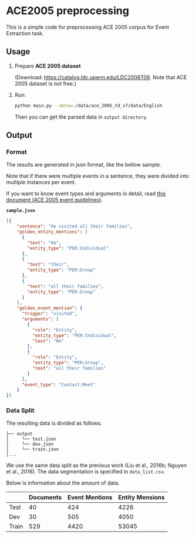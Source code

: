 # ACE2005 preprocessing

This is a simple code for preprocessing ACE 2005 corpus for Event Extraction task.



## Usage


1. Prepare **ACE 2005 dataset** 

   (Download: https://catalog.ldc.upenn.edu/LDC2006T06. Note that ACE 2005 dataset is not free.)

2. Run:

    ```bash
    python main.py --data=./data/ace_2005_td_v7/data/English
    ``` 
    Then you can get the parsed data in `output directory`. 
    
## Output

### Format

The results are generated in json format, like the bellow sample.

Note that if there were multiple events in a sentence, they were divided into multiple instances per event.

If you want to know event types and arguments in detail, read [this document (ACE 2005 event guidelines)](https://www.ldc.upenn.edu/sites/www.ldc.upenn.edu/files/english-events-guidelines-v5.4.3.pdf).


**`sample.json`**
```json
[{
    "sentence": "He visited all their families",
    "golden_entity_mentions": [
      {
        "text": "He",
        "entity_type": "PER:Individual"
      },
      {
        "text": "their",
        "entity_type": "PER:Group"
      },
      {
        "text": "all their families",
        "entity_type": "PER:Group"
      }
    ],
    "golden_event_mention": {
      "trigger": "visited",
      "arguments": [
        {
          "role": "Entity",
          "entity_type": "PER:Individual",
          "text": "He"
        },
        {
          "role": "Entity",
          "entity_type": "PER:Group",
          "text": "all their families"
        }
      ],
      "event_type": "Contact:Meet"
    }
}]
```


### Data Split

The resulting data is divided as follows.
```
├── output
│     └── test.json
│     └── dev.json
│     └── train.json
│...
```

We use the same data split as the previous work (Liu et al., 2016b; Nguyen et al., 2016). The data segmentation is specified in `data_list.csv`.

Below is information about the amount of data.

|       	| Documents 	| Event Mentions 	| Entity Mensions 	|
|-------	|-----------	|----------------	|-----------------	|
| Test  	| 40        	| 424            	| 4226            	|
| Dev   	| 30        	| 505            	| 4050            	|
| Train 	| 529       	| 4420           	| 53045           	|

